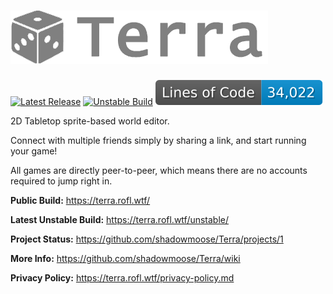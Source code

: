 # [![Terra](./web-ui/public/terra-logo.png)](https://terra.rofl.wtf)
[![Latest Release](https://github.com/shadowmoose/Terra/workflows/Build%20UI/badge.svg)](https://github.com/shadowmoose/Terra/actions?query=workflow%3A%22Build+UI%22) [![Unstable Build](https://github.com/shadowmoose/Terra/workflows/Build%20Unstable/badge.svg)](https://github.com/shadowmoose/Terra/actions?query=workflow%3A%22Build+Unstable%22) ![Lines of Code](https://raw.githubusercontent.com/shadowmoose/Terra/image-data/loc-badge.svg)

2D Tabletop sprite-based world editor.

Connect with multiple friends simply by sharing a link, and start running your game!

All games are directly peer-to-peer, which means there are no accounts required to jump right in.


__Public Build:__ https://terra.rofl.wtf/

__Latest Unstable Build:__ https://terra.rofl.wtf/unstable/

__Project Status:__ https://github.com/shadowmoose/Terra/projects/1

__More Info:__ https://github.com/shadowmoose/Terra/wiki

__Privacy Policy:__ https://terra.rofl.wtf/privacy-policy.md
